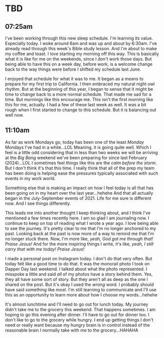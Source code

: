 # TBD

## 07:25am

I've been working through this new sleep schedule. I'm learning its value. Especially today. I woke around 6am and was up and about by 6:30am. I've already read through this week's Bible study lesson. And I'm about to make my coffee and toast. I love starting my morning off this way. This is basically what it is like for me on the weekends, since I don't work those days. But being able to have this on a week day, before work, is a welcome change back to the way things were before I shifted my schedule last June.

I enjoyed that schedule for what it was to me. It began as a means to prepare for my first trip to California. I then embraced my natural night owl rhythm. But at the beginning of this year, I began to sense that it might be time to change back to a more normal schedule. That made me sad for a time. But mornings like this encourage me. This isn't the first morning like this for me, actually. I had a few of these last week as well. It was a bit rough when I first started to change to this schedule. But it is balancing out well now.

## 11:10am

As far as work Mondays go, today has been one of the least *Monday* Mondays I've had in a while...LOL Meaning, it is going quite well. Which I feel is a little odd considering that in less than two weeks we will be arriving at the *Big Bang* weekend we've been preparing for since last February (2024)...LOL I sometimes feel things like this are the *calm before the storm*. But I don't think it's that this time. I really think that all of the prep my team has been doing is helping ease the pressures typically associated with such events in my work world.

Something else that is making an impact on how I feel today is all that has been going on in my heart over the last year...hehehe And that all actually began in the July-September events of 2021. Life for me sure is different now. And I see things differently.

This leads me into another thought I keep thinking about, and I think I've mentioned a few times recently here. I am so glad I am journaling now. I continue to keep on top of reading what I wrote a year ago. I love being able to see the journey. It's pretty clear to me that I'm no longer anchored to my past. Looking back at the past is now more of a way to remind me that I'm no longer stuck there. Now, I'm more like, *yeah, God got me through that! Praise Jesus!* And for the more inspiring things I write, it's like, *yeah, I still carry that with me today! Praise Jesus!*

I made a personal post on Instagram today. I don't do that very often. But today felt like a good time to do that. It was the monorail photo I took on Dapper Day last weekend. I talked about what the photo represented. I misspoke a little and said *all* of my photos have a story behind them. Yes, they all have some sort of story. But they aren't all as deep as the one I shared on the post. But it's okay I used the *wrong* word. I probably should have said something like *most*. I'm still learning to communicate and I'll use this as an opportunity to learn more about how I choose my words...hehehe

It's almost lunchtime and I'll need to go out for lunch today. My journey didn't take me to the grocery this weekend. That happens sometimes. I am hoping to go this evening after dinner. I'll have to go out for dinner too. I don't like to go to the grocery while hungry. I end up getting things I don't need or really want because my hungry brain is in control instead of the reasonable brain I normally take with me to the grocery...HAHAHA

